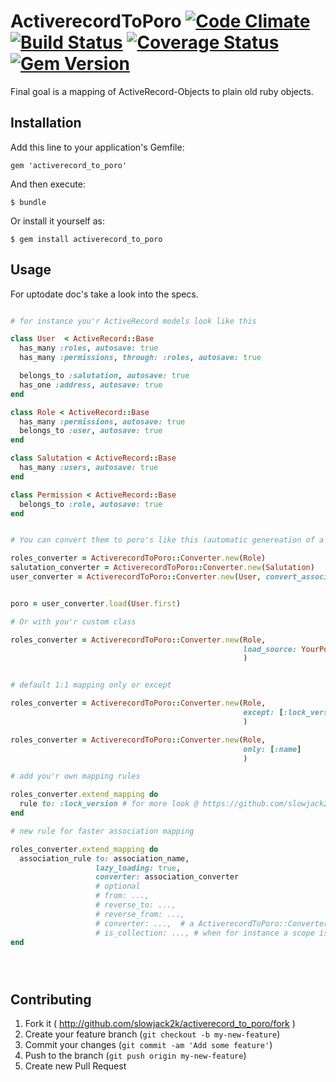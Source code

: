 # ActiverecordToPoro [![Code Climate](https://codeclimate.com/github/slowjack2k/activerecord_to_poro.png)](https://codeclimate.com/github/slowjack2k/activerecord_to_poro  ) [![Build Status](https://travis-ci.org/slowjack2k/activerecord_to_poro.png?branch=master)](https://travis-ci.org/slowjack2k/activerecord_to_poro) [![Coverage Status](https://coveralls.io/repos/slowjack2k/activerecord_to_poro/badge.png?branch=master)](https://coveralls.io/r/slowjack2k/activerecord_to_poro?branch=master) [![Gem Version](https://badge.fury.io/rb/activerecord_to_poro.png)](http://badge.fury.io/rb/activerecord_to_poro)

Final goal is a mapping of ActiveRecord-Objects to plain old ruby objects.

## Installation

Add this line to your application's Gemfile:

    gem 'activerecord_to_poro'

And then execute:

    $ bundle

Or install it yourself as:

    $ gem install activerecord_to_poro

## Usage

For uptodate doc's take a look into the specs.

```ruby

# for instance you'r ActiveRecord models look like this

class User  < ActiveRecord::Base
  has_many :roles, autosave: true
  has_many :permissions, through: :roles, autosave: true

  belongs_to :salutation, autosave: true
  has_one :address, autosave: true
end

class Role < ActiveRecord::Base
  has_many :permissions, autosave: true
  belongs_to :user, autosave: true
end

class Salutation < ActiveRecord::Base
  has_many :users, autosave: true
end

class Permission < ActiveRecord::Base
  belongs_to :role, autosave: true
end


# You can convert them to poro's like this (automatic genereation of a poro class out of you'r AR class)

roles_converter = ActiverecordToPoro::Converter.new(Role)
salutation_converter = ActiverecordToPoro::Converter.new(Salutation)
user_converter = ActiverecordToPoro::Converter.new(User, convert_associations: {roles: roles_converter, salutation: salutation_converter})


poro = user_converter.load(User.first)

# Or with you'r custom class

roles_converter = ActiverecordToPoro::Converter.new(Role,
                                                    load_source: YourPoroClass
                                                    )


# default 1:1 mapping only or except

roles_converter = ActiverecordToPoro::Converter.new(Role,
                                                    except: [:lock_version]
                                                    )

roles_converter = ActiverecordToPoro::Converter.new(Role,
                                                    only: [:name]
                                                    )

# add you'r own mapping rules

roles_converter.extend_mapping do
  rule to: :lock_version # for more look @ https://github.com/slowjack2k/yaoc
end

# new rule for faster association mapping

roles_converter.extend_mapping do
  association_rule to: association_name,
                   lazy_loading: true,
                   converter: association_converter
                   # optional
                   # from: ...,
                   # reverse_to: ...,
                   # reverse_from: ...,
                   # converter: ...,  # a ActiverecordToPoro::Converter
                   # is_collection: ..., # when for instance a scope is used or another method that delivers an ar object
end





```

## Contributing

1. Fork it ( http://github.com/slowjack2k/activerecord_to_poro/fork )
2. Create your feature branch (`git checkout -b my-new-feature`)
3. Commit your changes (`git commit -am 'Add some feature'`)
4. Push to the branch (`git push origin my-new-feature`)
5. Create new Pull Request
